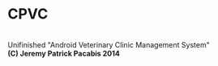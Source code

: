 # CPVC
<br>Unifinished "Android Veterinary Clinic Management System"
<br><b>(C) Jeremy Patrick Pacabis 2014</b>
